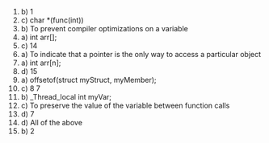 1. b) 1
2. c) char *(func(int))
3. b) To prevent compiler optimizations on a variable
4. a) int arr[];
5. c) 14
6. a) To indicate that a pointer is the only way to access a particular object
7. a) int arr[n];
8. d) 15
9. a) offsetof(struct myStruct, myMember);
10. c) 8 7
11. b) _Thread_local int myVar;
12. c) To preserve the value of the variable between function calls
13. d) 7
14. d) All of the above
15. b) 2
